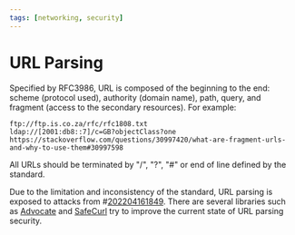 ```yaml
---
tags: [networking, security]
---
```


# URL Parsing

Specified by RFC3986, URL is composed of the beginning to the end: scheme
(protocol used), authority (domain name), path, query, and fragment (access to
the secondary resources). For example:

```
ftp://ftp.is.co.za/rfc/rfc1808.txt
ldap://[2001:db8::7]/c=GB?objectClass?one
https://stackoverflow.com/questions/30997420/what-are-fragment-urls-and-why-to-use-them#30997598
```

All URLs should be terminated by "/", "?", "#" or end of line defined by the
standard.

Due to the limitation and inconsistency of the standard, URL parsing is exposed
to attacks from #[202204161849](202204161849.md). There are several libraries such as
[Advocate][1] and [SafeCurl][2] try to improve the current state of URL parsing
security.

[1]: https://github.com/JordanMilne/Advocate
[2]: https://github.com/wkcaj/safecurl
